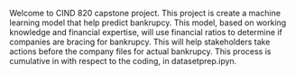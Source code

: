 
Welcome to CIND 820 capstone project. This project is create a machine learning model that help predict bankrupcy. 
This model, based on working knowledge and financial expertise, will use financial ratios to determine if companies are bracing for bankrupcy. 
This will help stakeholders take actions before the company files for actual bankrupcy.
This process is cumulative in with respect to the coding, in datasetprep.ipyn. 

